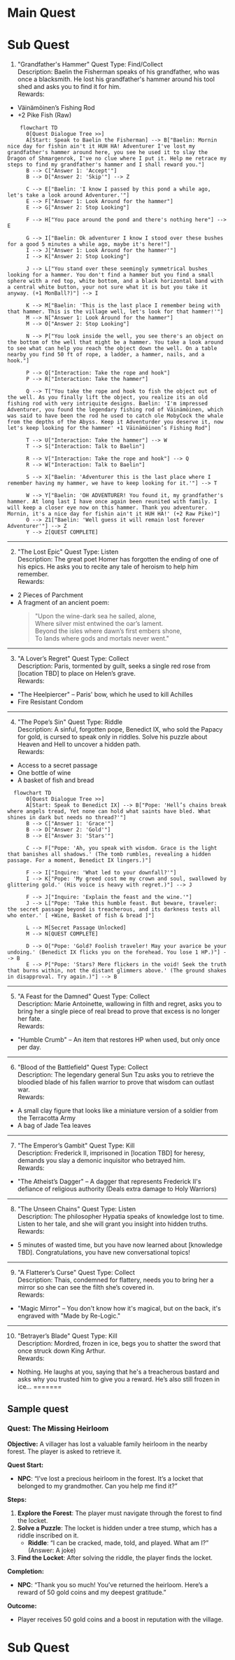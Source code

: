 # Main Quest


# Sub Quest
1. "Grandfather's Hammer"
Quest Type: Find/Collect  
Description: Baelin the Fisherman speaks of his grandfather, who was once a blacksmith. He lost his grandfather's hammer around his tool shed and asks you to find it for him.  
Rewards:  
- Väinämöinen’s Fishing Rod  
- +2 Pike Fish (Raw)  

```mermaid
    flowchart TD
      0[Quest Dialogue Tree >>]
      A[Start: Speak to Baelin the Fisherman] --> B["Baelin: Mornin nice day for fishin ain't it HUH HA! Adventurer I've lost my grandfather's hammer around here, you see he used it to slay the Dragon of Shmargenrok, I've no clue where I put it. Help me retrace my steps to find my grandfather's hammer and I shall reward you."]
      B --> C["Answer 1: 'Accept'"]
      B --> D["Answer 2: 'Skip'"] --> Z
      
      C --> E["Baelin: 'I know I passed by this pond a while ago, let's take a look around Adventurer.'"]
      E --> F["Answer 1: Look Around for the hammer"]
      E --> G["Answer 2: Stop Looking"]

      F --> H["You pace around the pond and there's nothing here"] --> E

      G --> I["Baelin: Ok adventurer I know I stood over these bushes for a good 5 minutes a while ago, maybe it's here!"]
      I --> J["Answer 1: Look Around for the hammer'"]
      I --> K["Answer 2: Stop Looking"]

      J --> L["You stand over these seemingly symmetrical bushes looking for a hammer. You don't find a hammer but you find a small sphere with a red top, white bottom, and a black horizontal band with a central white button, your not sure what it is but you take it anyway. (+1 MonBall?)"] --> I

      K --> M["Baelin: 'This is the last place I remember being with that hammer. This is the village well, let's look for that hammer!'"]
      M --> N["Answer 1: Look Around for the hammer"]
      M --> O["Answer 2: Stop Looking"]

      N --> P["You look inside the well, you see there's an object on the bottom of the well that might be a hammer. You take a look around to see what can help you reach the object down the well. On a table nearby you find 50 ft of rope, a ladder, a hammer, nails, and a hook."]

      P --> Q["Interaction: Take the rope and hook"]
      P --> R["Interaction: Take the hammer"]

      Q --> T["You take the rope and hook to fish the object out of the well. As you finally lift the object, you realize its an old fishing rod with very intriquite designs. Baelin: 'I'm impressed Adventurer, you found the legendary fishing rod of Väinämöinen, which was said to have been the rod he used to catch ole MobyCock the whale from the depths of the Abyss. Keep it Adventurder you deserve it, now let's keep looking for the hammer' +1 Väinämöinen’s Fishing Rod"]

      T --> U["Interaction: Take the hammer"] --> W
      T --> S["Interaction: Talk to Baelin"]

      R --> V["Interaction: Take the rope and hook"] --> Q
      R --> W["Interaction: Talk to Baelin"]

      S --> X["Baelin: 'Adventurer this is the last place where I remember having my hammer, we have to keep looking for it.'"] --> T

      W --> Y["Baelin: 'OH ADVENTURER! You found it, my grandfather's hammer. At long last I have once again been reunited with family. I will keep a closer eye now on this hammer. Thank you adventurer. Mornin, it's a nice day for fishin ain't it HUH HA!' (+2 Raw Pike)"]
      O --> Z1["Baelin: 'Well guess it will remain lost forever Adventurer'"] --> Z
      Y --> Z[QUEST COMPLETE]
```

---

2. "The Lost Epic"
Quest Type: Listen  
Description: The great poet Homer has forgotten the ending of one of his epics. He asks you to recite any tale of heroism to help him remember.  
Rewards:  
- 2 Pieces of Parchment  
- A fragment of an ancient poem:  
  > "Upon the wine-dark sea he sailed, alone,  
  > Where silver mist entwined the oar’s lament.  
  > Beyond the isles where dawn’s first embers shone,  
  > To lands where gods and mortals never went."  

---

3. "A Lover’s Regret"
Quest Type: Collect  
Description: Paris, tormented by guilt, seeks a single red rose from [location TBD] to place on Helen’s grave.  
Rewards:  
- "The Heelpiercer" – Paris' bow, which he used to kill Achilles  
- Fire Resistant Condom  

---

4. "The Pope’s Sin"
Quest Type: Riddle  
Description: A sinful, forgotten pope, Benedict IX, who sold the Papacy for gold, is cursed to speak only in riddles. Solve his puzzle about Heaven and Hell to uncover a hidden path.  
Rewards:  
- Access to a secret passage  
- One bottle of wine  
- A basket of fish and bread  
```mermaid
  flowchart TD
      0[Quest Dialogue Tree >>]
      A[Start: Speak to Benedict IX] --> B["Pope: 'Hell’s chains break where angels tread, Yet none can hold what saints have bled. What shines in dark but needs no thread?'"]
      B --> C["Answer 1: 'Grace'"]
      B --> D["Answer 2: 'Gold'"]
      B --> E["Answer 3: 'Stars'"]
      
      C --> F["Pope: 'Ah, you speak with wisdom. Grace is the light that banishes all shadows.' (The tomb rumbles, revealing a hidden passage. For a moment, Benedict IX lingers.)"]
      
      F --> I["Inquire: 'What led to your downfall?'"]
      I --> K["Pope: 'My greed cost me my crown and soul, swallowed by glittering gold.' (His voice is heavy with regret.)"] --> J
      
      F --> J["Inquire: 'Explain the feast and the wine.'"]
      J --> L["Pope: 'Take this humble feast. But beware, traveler: the secret passage beyond is treacherous, and its darkness tests all who enter.' [ +Wine, Basket of fish & bread ]"]
      
      L --> M[Secret Passage Unlocked]
      M --> N[QUEST COMPLETE]
      
      D --> O["Pope: 'Gold? Foolish traveler! May your avarice be your undoing.' (Benedict IX flicks you on the forehead. You lose 1 HP.)"] --> B
      E --> P["Pope: 'Stars? Mere flickers in the void! Seek the truth that burns within, not the distant glimmers above.' (The ground shakes in disapproval. Try again.)"] --> B

```
---

5. "A Feast for the Damned"
Quest Type: Collect  
Description: Marie Antoinette, wallowing in filth and regret, asks you to bring her a single piece of real bread to prove that excess is no longer her fate.  
Rewards:  
- "Humble Crumb" – An item that restores HP when used, but only once per day.

---

6. "Blood of the Battlefield"
Quest Type: Collect  
Description: The legendary general Sun Tzu asks you to retrieve the bloodied blade of his fallen warrior to prove that wisdom can outlast war.  
Rewards:  
- A small clay figure that looks like a miniature version of a soldier from the Terracotta Army  
- A bag of Jade Tea leaves  

---

7. "The Emperor’s Gambit"
Quest Type: Kill  
Description: Frederick II, imprisoned in [location TBD] for heresy, demands you slay a demonic inquisitor who betrayed him.  
Rewards:  
- "The Atheist’s Dagger" – A dagger that represents Frederick II's defiance of religious authority (Deals extra damage to Holy Warriors)  

---

8. "The Unseen Chains"
Quest Type: Listen  
Description: The philosopher Hypatia speaks of knowledge lost to time. Listen to her tale, and she will grant you insight into hidden truths.  
Rewards:  
- 5 minutes of wasted time, but you have now learned about [knowledge TBD]. Congratulations, you have new conversational topics!  

---

9. "A Flatterer’s Curse"
Quest Type: Collect  
Description: Thais, condemned for flattery, needs you to bring her a mirror so she can see the filth she’s covered in.  
Rewards:  
- "Magic Mirror" – You don't know how it's magical, but on the back, it's engraved with "Made by Re-Logic."  

---

10. "Betrayer’s Blade"
Quest Type: Kill  
Description: Mordred, frozen in ice, begs you to shatter the sword that once struck down King Arthur.  
Rewards:  
- Nothing. He laughs at you, saying that he's a treacherous bastard and asks why you trusted him to give you a reward. He’s also still frozen in ice…
=======
## Sample quest

### **Quest: The Missing Heirloom**

**Objective:**
A villager has lost a valuable family heirloom in the nearby forest. The player is asked to retrieve it.

**Quest Start:**
- **NPC**: “I’ve lost a precious heirloom in the forest. It’s a locket that belonged to my grandmother. Can you help me find it?”

**Steps:**
1. **Explore the Forest**: The player must navigate through the forest to find the locket.
2. **Solve a Puzzle**: The locket is hidden under a tree stump, which has a riddle inscribed on it.
   - **Riddle**: “I can be cracked, made, told, and played. What am I?” (Answer: A joke)
3. **Find the Locket**: After solving the riddle, the player finds the locket.

**Completion:**
- **NPC**: “Thank you so much! You’ve returned the heirloom. Here’s a reward of 50 gold coins and my deepest gratitude.”

**Outcome:**
- Player receives 50 gold coins and a boost in reputation with the village.


# Sub Quest

